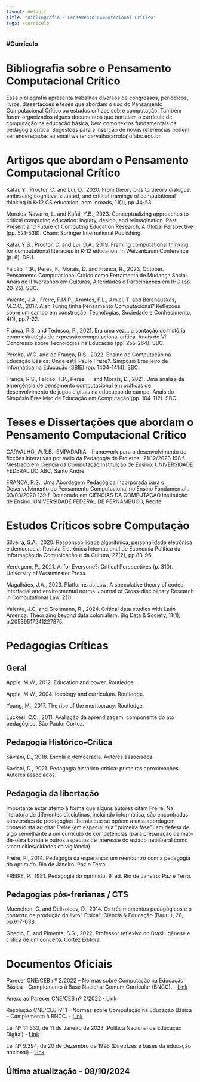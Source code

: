 ```yaml
---
layout: default
title: "Bibliografia - Pensamento Computacional Crítico"
tags: /curriculo
---
```

### #Currículo

# Bibliografia sobre o Pensamento Computacional Crítico

Essa bibliografia apresenta trabalhos diversos de congressos, periódicos, livros, dissertações e teses que abordam o uso do Pensamento Computacional Crítico ou estudos críticos sobre computação. Também foram organizados alguns documentos que norteiam o currículo de computação na educação básica, bem como textos fundamentais da pedagogia crítica. Sugestões para a inserção de novas referências podem ser endereçadas ao email walter.carvalho(arroba)ufabc.edu.br.

# Artigos que abordam o Pensamento Computacional Crítico

Kafai, Y., Proctor, C. and Lui, D., 2020. From theory bias to theory dialogue: embracing cognitive, situated, and critical framings of computational thinking in K-12 CS education. acm Inroads, 11(1), pp.44-53.

Morales-Navarro, L. and Kafai, Y.B., 2023. Conceptualizing approaches to critical computing education: Inquiry, design, and reimagination. Past, Present and Future of Computing Education Research: A Global Perspective (pp. 521-538). Cham: Springer International Publishing.

Kafai, Y.B., Proctor, C. and Lui, D.A., 2019. Framing computational thinking for computational literacies in K-12 education. In Weizenbaum Conference (p. 6). DEU.

Falcão, T.P., Peres, F., Morais, D. and França, R., 2023, October. Pensamento Computacional Crítico como Ferramenta de Mudança Social. Anais do II Workshop em Culturas, Alteridades e Participações em IHC (pp. 20-25). SBC.

Valente, J.A., Freire, F.M.P., Arantes, F.L., Amiel, T. and Baranauskas, M.C.C., 2017. Alan Turing tinha Pensamento Computacional? Reflexões sobre um campo em construção. Tecnologias, Sociedade e Conhecimento, 4(1), pp.7-22.

França, R.S. and Tedesco, P., 2021. Era uma vez... a contação de história como estratégia de expressão computacional crítica. Anais do VI Congresso sobre Tecnologias na Educação (pp. 255-264). SBC.

Pereira, W.G. and de França, R.S., 2022. Ensino de Computação na Educação Básica: Onde está Paulo Freire?. Simpósio Brasileiro de Informática na Educação (SBIE) (pp. 1404-1414). SBC.

França, R.S., Falcão, T.P., Peres, F. and Morais, D., 2021. Uma análise da emergência de pensamento computacional em práticas de desenvolvimento de jogos digitais na educaçao do campo. Anais do Simpósio Brasileiro de Educação em Computação (pp. 104-112). SBC.

# Teses e Dissertações que abordam o Pensamento Computacional Crítico

CARVALHO, W.R.B.. EMPADARIA - framework para o desenvolvimento de ficções interativas por meio da Pedagogia de Projetos'. 21/12/2023 198 f. Mestrado em Ciência da Computação Instituição de Ensino: UNIVERSIDADE FEDERAL DO ABC, Santo André.

FRANCA, R.S., Uma Abordagem Pedagógica Incorporada para o Desenvolvimento do Pensamento Computacional no Ensino Fundamental'. 03/03/2020 139 f. Doutorado em CIÊNCIAS DA COMPUTAÇÃO Instituição de Ensino: UNIVERSIDADE FEDERAL DE PERNAMBUCO, Recife.

# Estudos Críticos sobre Computação

Silveira, S.A., 2020. Responsabilidade algorítmica, personalidade eletrônica e democracia. Revista Eletrônica Internacional de Economia Política da Informação da Comunicação e da Cultura, 22(2), pp.83-96.

Verdegem, P., 2021. AI for Everyone?: Critical Perspectives (p. 310). University of Westminster Press.

Magalhães, J.A., 2023. Platforms as Law: A speculative theory of coded, interfacial and environmental norms. Journal of Cross-disciplinary Research in Computational Law, 2(1).

Valente, J.C. and Grohmann, R., 2024. Critical data studies with Latin America: Theorizing beyond data colonialism. Big Data & Society, 11(1), p.20539517241227875.

# Pedagogias Críticas

## Geral

Apple, M.W., 2012. Education and power. Routledge.

Apple, M.W., 2004. Ideology and curriculum. Routledge.

Young, M., 2017. The rise of the meritocracy. Routledge.

Luckesi, C.C., 2011. Avaliação da aprendizagem: componente do ato pedagógico. São Paulo: Cortez.

## Pedagogia Histórico-Crítica

Saviani, D., 2018. Escola e democracia. Autores associados.

Saviani, D., 2021. Pedagogia histórico-crítica: primeiras aproximações. Autores associados.

## Pedagogia da libertação

Importante estar atento à forma que alguns autores citam Freire. Na literatura de diferentes disciplinas, incluindo informática, são encontradas subversões de pedagogias liberais que se opõem a uma abordagem conteudista ao citar Freire (em especial sua "primeira fase") em defesa de algo semelhante a um currículo de competências (para preparação de mão-de-obra barata e outros aspectos de interesse do estado neoliberal como smart cities/cidades da vigilância).

Freire, P., 2014. Pedagogia da esperança: um reencontro com a pedagogia do oprimido. Rio de Janeiro: Paz e Terra.

FREIRE, P., 1981. Pedagogia do oprimido. 9. ed. Rio de Janeiro: Paz e Terra.

## Pedagogias pós-frerianas / CTS

Muenchen, C. and Delizoicov, D., 2014. Os três momentos pedagógicos e o contexto de produção do livro" Física". Ciência & Educação (Bauru), 20, pp.617-638.

Ghedin, E. and Pimenta, S.G., 2022. Professor reflexivo no Brasil: gênese e crítica de um conceito. Cortez Editora.

# Documentos Oficiais

Parecer CNE/CEB nº 2/2022 – Normas sobre Computação na Educação Básica – Complemento à Base Nacional Comum Curricular (BNCC). -  <a href="http://refuncionalizar.com.br/assets/arquivos/parecer_ceb002_22.pdf">Link</a>

Anexo ao Parecer CNE/CEB nº 2/2022 -  <a href="http://refuncionalizar.com.br/assets/arquivos/Anexo_ao_Parecer_CNECEB_n2-2022.pdf">Link</a>

Resolução CNE/CEB nº 1 - Normas sobre Computação na Educação Básica – Complemento à BNCC. - <a href="http://refuncionalizar.com.br/assets/arquivos/RESOLUCAO_n1.pdf">Link</a>

Lei Nº 14.533, de 11 de Janeiro de 2023 (Política Nacional de Educação Digital) - <a href="https://www.planalto.gov.br/ccivil_03/_ato2023-2026/2023/lei/L14533.htm">Link</a>

Lei Nº 9.394, de 20 de Dezembro de 1996 (Diretrizes e bases da educação nacional) - <a href="https://www.planalto.gov.br/ccivil_03/leis/l9394.htm">Link</a>

## Última atualização - 08/10/2024
